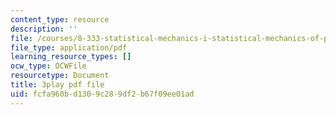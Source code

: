 ```yaml
---
content_type: resource
description: ''
file: /courses/8-333-statistical-mechanics-i-statistical-mechanics-of-particles-fall-2013/fcfa960bd1309c289df2b67f09ee01ad_6gMgNriK1Nk.pdf
file_type: application/pdf
learning_resource_types: []
ocw_type: OCWFile
resourcetype: Document
title: 3play pdf file
uid: fcfa960b-d130-9c28-9df2-b67f09ee01ad
---
```

